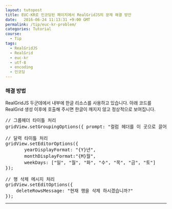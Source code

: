 ```yaml
---
layout: tutopost
title: EUC-KR로 인코딩된 페이지에서 RealGridJS의 문제 해결 방안
date:   2016-06-24 11:13:31 +9:00 GMT
permalink: /tip/euc-kr-problem/
categories: Tutorial
course:
  - Tip
tags: 
  - RealGridJS
  - RealGrid
  - euc-kr
  - utf-8
  - encoding
  - 인코딩
---
```


### 해결 방법

RealGridJS 두군데에서 내부에 한글 리소스를 사용하고 있습니다.
아래 코드를 RealGrid 생성 이후에 호출해 주시면 한글이 깨지지 않고 정상적으로 보여집니다.

<pre class="pretty-print">
// 그룹헤더 타이틀 처리
gridView.setGroupingOptions({ prompt: "컬럼 헤더를 이 곳으로 끌어다 놓으면 그 컬럼으로 그룹핑합니다." });

// 달력 타이틀 처리
gridView.setEditorOptions({
       yearDisplayFormat: "{Y}년", 
       monthDisplayFormat:"{M}월", 
       weekDays: ["일", "월", "화", "수", "목", "금", "토"]
});

// 행 삭제 메시지 처리
gridView.setEditOptions({
    deleteRowsMessage: "현재 행을 삭제 하시겠습니까?"
});
</pre>


---

